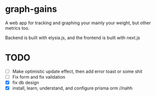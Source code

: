 # graph-gains

A web app for tracking and graphing your mainly your weight, but other metrics too.

Backend is built with elysia.js, and the frontend is built with next.js

# TODO

- [ ] Make optimistic update effect, then add error toast or some shit
- [ ] Fix form and fix validation
- [x] fix db design
- [x] install, learn, understand, and configure prisma orm //nahh
